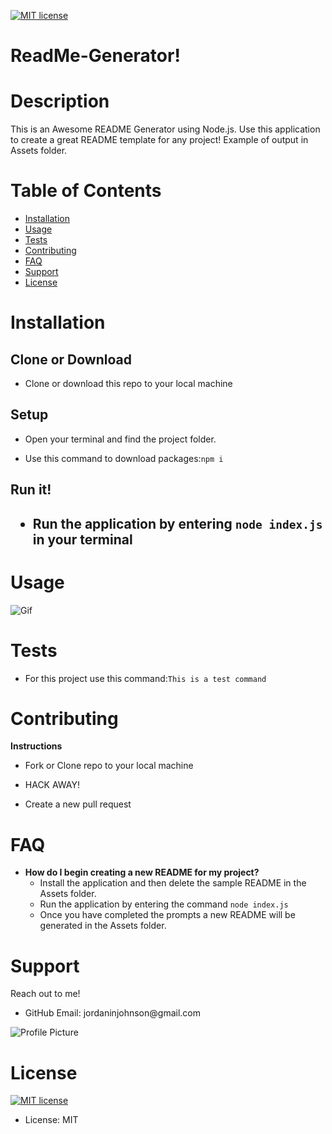 <p><a href="https://lbesson.mit-license.org/"><img src="https://img.shields.io/badge/License-MIT-blue.svg" alt="MIT license"></a></p>

<h1>ReadMe-Generator!</h1>

<h1>Description</h1>

This is an Awesome README Generator using Node.js. Use this application to create a great README template for any project!
Example of output in Assets folder.
<h1>Table of Contents</h1>

<ul>
<li><a href="#installation">Installation</a></li>
<li><a href="#usage">Usage</a></li>
<li><a href="#tests">Tests</a></li>
<li><a href="#contributing">Contributing</a></li>
<li><a href="#faq">FAQ</a></li>
<li><a href="#support">Support</a></li>
<li><a href="#license">License</a></li>
</ul>

<h1>Installation</h1>

<h2>Clone or Download</h2>
<ul>
<li>Clone or download this repo to your local machine</li>
</ul>
<h2>Setup</h2>
<ul>
<li>Open your terminal and find the project folder.</li>
</ul>

<ul>
<li>Use this command to download packages:<code>npm i</code>
</li>
</ul>

<h2>Run it!<h2>
<ul>
  <li>Run the application by entering <code>node index.js</code> in your terminal</li>
</ul>
<h1>Usage</h1>

![Gif](http://g.recordit.co/62neacOYWI.gif)
<h1>Tests</h1>

<ul>
<li>For this project use this command:<code>This is a test command</code></li>
</ul>
<h1>Contributing</h1>

<p><strong>Instructions</strong></p>
<ul>
<li>
<p>Fork or Clone repo to your local machine</p>
</li>
<li>
<p>HACK AWAY!</p>
</li>
<li>
<p>Create a new pull request</p>
</li>
</ul>

<h1>FAQ</h1>

<ul>
<li><strong>How do I begin creating a new README for my project?</strong>
<ul>
<li>Install the application and then delete the sample README in the Assets folder. </li>
  <li>Run the application by entering the command <code>node index.js</code> </li>
  <li>Once you have completed the prompts a new README will be generated in the Assets folder.
</ul>
</ul>

<h1>Support</h1>

Reach out to me! 
<ul>
<li>GitHub Email: jordaninjohnson@gmail.com</li>
</ul>

<p><img src="https://avatars1.githubusercontent.com/u/59855054?v=4&amp;s=200" alt="Profile Picture"></p>

<h1>License</h1>

<p><a href="https://lbesson.mit-license.org/"><img src="https://img.shields.io/badge/License-MIT-blue.svg" alt="MIT license"></a></p>

<ul>
<li>License: MIT</li>
</ul>
